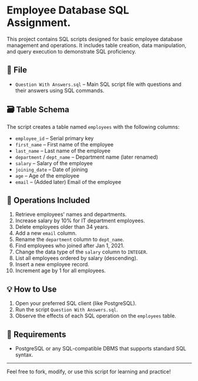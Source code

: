 # Employee Database SQL Assignment.

This project contains SQL scripts designed for basic employee database management and operations. It includes table creation, data manipulation, and query execution to demonstrate SQL proficiency.

## 📄 File

- `Question With Answers.sql` – Main SQL script file with questions and their answers using SQL commands.

## 🗃️ Table Schema

The script creates a table named `employees` with the following columns:

- `employee_id` – Serial primary key
- `first_name` – First name of the employee
- `last_name` – Last name of the employee
- `department` / `dept_name` – Department name (later renamed)
- `salary` – Salary of the employee
- `joining_date` – Date of joining
- `age` – Age of the employee
- `email` – (Added later) Email of the employee

## 🧪 Operations Included

1. Retrieve employees' names and departments.
2. Increase salary by 10% for IT department employees.
3. Delete employees older than 34 years.
4. Add a new `email` column.
5. Rename the `department` column to `dept_name`.
6. Find employees who joined after Jan 1, 2021.
7. Change the data type of the `salary` column to `INTEGER`.
8. List all employees ordered by salary (descending).
9. Insert a new employee record.
10. Increment age by 1 for all employees.

## 💡 How to Use

1. Open your preferred SQL client (like PostgreSQL).
2. Run the script `Question With Answers.sql`.
3. Observe the effects of each SQL operation on the `employees` table.

## 📌 Requirements

- PostgreSQL or any SQL-compatible DBMS that supports standard SQL syntax.

---

Feel free to fork, modify, or use this script for learning and practice!
